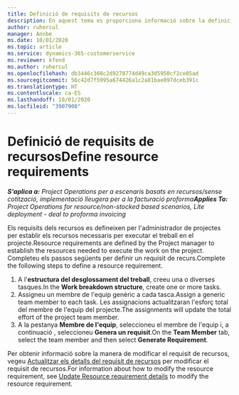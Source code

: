 ```yaml
---
title: Definició de requisits de recursos
description: En aquest tema es proporciona informació sobre la definició de la informació dels requisits dels recursos.
author: ruhercul
manager: Annbe
ms.date: 10/01/2020
ms.topic: article
ms.service: dynamics-365-customerservice
ms.reviewer: kfend
ms.author: ruhercul
ms.openlocfilehash: db3446c360c2d9278774d49ca3d5950cf2ce85ad
ms.sourcegitcommit: 56c42d7f5995a674426a1c2a81bae897dceb391c
ms.translationtype: HT
ms.contentlocale: ca-ES
ms.lasthandoff: 10/01/2020
ms.locfileid: "3907908"
---
```

# <a name="define-resource-requirements"></a><span data-ttu-id="4f053-103">Definició de requisits de recursos</span><span class="sxs-lookup"><span data-stu-id="4f053-103">Define resource requirements</span></span>

<span data-ttu-id="4f053-104">_**S'aplica a:** Project Operations per a escenaris basats en recursos/sense cotització, implementació lleugera per a la facturació proforma_</span><span class="sxs-lookup"><span data-stu-id="4f053-104">_**Applies To:** Project Operations for resource/non-stocked based scenarios, Lite deployment - deal to proforma invoicing_</span></span>

<span data-ttu-id="4f053-105">Els requisits dels recursos es defineixen per l'administrador de projectes per establir els recursos necessaris per executar el treball en el projecte.</span><span class="sxs-lookup"><span data-stu-id="4f053-105">Resource requirements are defined by the Project manager to establish the resources needed to execute the work on the project.</span></span> <span data-ttu-id="4f053-106">Completeu els passos següents per definir un requisit de recurs.</span><span class="sxs-lookup"><span data-stu-id="4f053-106">Complete the following steps to define a resource requirement.</span></span>

1.  <span data-ttu-id="4f053-107">A l'**estructura del desglossament del treball**, creeu una o diverses tasques.</span><span class="sxs-lookup"><span data-stu-id="4f053-107">In the **Work breakdown structure**, create one or more tasks.</span></span>
2.  <span data-ttu-id="4f053-108">Assigneu un membre de l'equip genèric a cada tasca.</span><span class="sxs-lookup"><span data-stu-id="4f053-108">Assign a generic team member to each task.</span></span> <span data-ttu-id="4f053-109">Les assignacions actualitzaran l'esforç total del membre de l'equip del projecte.</span><span class="sxs-lookup"><span data-stu-id="4f053-109">The assignments will update the total effort of the project team member.</span></span>
3.  <span data-ttu-id="4f053-110">A la pestanya **Membre de l'equip**, seleccioneu el membre de l'equip i, a continuació , seleccioneu **Genera un requisit**.</span><span class="sxs-lookup"><span data-stu-id="4f053-110">On the **Team Member** tab, select the team member and then select **Generate Requirement**.</span></span>

<span data-ttu-id="4f053-111">Per obtenir informació sobre la manera de modificar el requisit de recursos, vegeu [Actualitzar els detalls del requisit de recursos](define-resource-requirements.md) per modificar el requisit de recursos.</span><span class="sxs-lookup"><span data-stu-id="4f053-111">For information about how to modify the resource requirement, see [Update Resource requirement details](define-resource-requirements.md) to modify the resource requirement.</span></span>